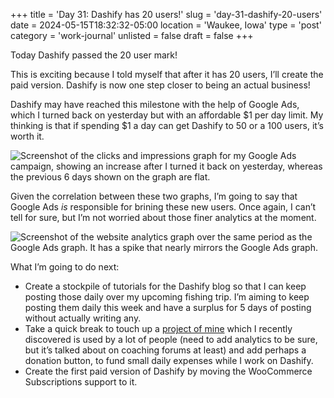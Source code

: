 +++
title = 'Day 31: Dashify has 20 users!'
slug = 'day-31-dashify-20-users'
date = 2024-05-15T18:32:32-05:00
location = 'Waukee, Iowa'
type = 'post'
category = 'work-journal'
unlisted = false
draft = false
+++

Today Dashify passed the 20 user mark!

This is exciting because I told myself that after it has 20 users, I’ll create the paid version. Dashify is now one step closer to being an actual business!

Dashify may have reached this milestone with the help of Google Ads, which I turned back on yesterday but with an affordable $1 per day limit. My thinking is that if spending $1 a day can get Dashify to 50 or a 100 users, it’s worth it.

![Screenshot of the clicks and impressions graph for my Google Ads campaign, showing an increase after I turned it back on yesterday, whereas the previous 6 days shown on the graph are flat.](/day-31-dashify-20-users/google-ads-graph.png)

Given the correlation between these two graphs, I’m going to say that Google Ads *is* responsible for brining these new users. Once again, I can’t tell for sure, but I’m not worried about those finer analytics at the moment.

![Screenshot of the website analytics graph over the same period as the Google Ads graph. It has a spike that nearly mirrors the Google Ads graph.](/day-31-dashify-20-users/website-analytics-graph.png)

What I’m going to do next:

- Create a stockpile of tutorials for the Dashify blog so that I can keep posting those daily over my upcoming fishing trip. I’m aiming to keep posting them daily this week and have a surplus for 5 days of posting without actually writing any.
- Take a quick break to touch up a [project of mine](https://pitch-iota.vercel.app/) which I recently discovered is used by a lot of people (need to add analytics to be sure, but it’s talked about on coaching forums at least) and add perhaps a donation button, to fund small daily expenses while I work on Dashify.
- Create the first paid version of Dashify by moving the WooCommerce Subscriptions support to it.
